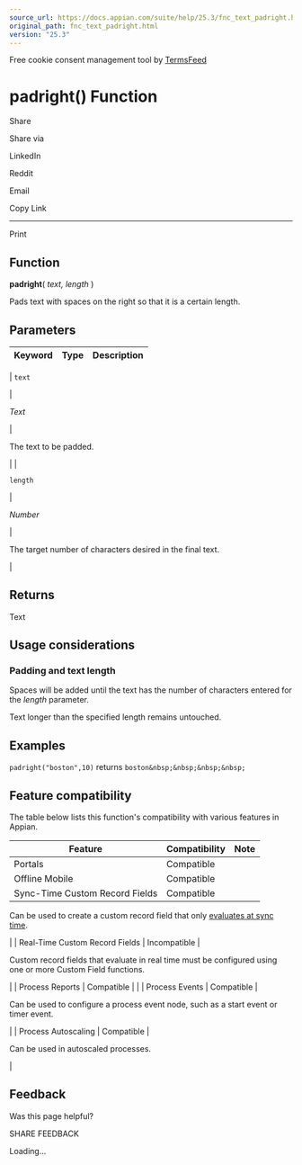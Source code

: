 ```yaml
---
source_url: https://docs.appian.com/suite/help/25.3/fnc_text_padright.html
original_path: fnc_text_padright.html
version: "25.3"
---
```


Free cookie consent management tool by [TermsFeed](https://www.termsfeed.com/)

# padright() Function

Share

Share via

LinkedIn

Reddit

Email

Copy Link

* * *

Print

## Function

**padright**( _text, length_ )

Pads text with spaces on the right so that it is a certain length.

## Parameters

| Keyword | Type | Description |
| --- | --- | --- |
|
`text`

 |

_Text_

 |

The text to be padded.

 |
|

`length`

 |

_Number_

 |

The target number of characters desired in the final text.

 |

## Returns

Text

## Usage considerations

### Padding and text length

Spaces will be added until the text has the number of characters entered for the _length_ parameter.

Text longer than the specified length remains untouched.

## Examples

`padright("boston",10)` returns `boston&nbsp;&nbsp;&nbsp;&nbsp;`

## Feature compatibility

The table below lists this function's compatibility with various features in Appian.

| Feature | Compatibility | Note |
| --- | --- | --- |
| Portals | Compatible |  |
| Offline Mobile | Compatible |  |
| Sync-Time Custom Record Fields | Compatible |
Can be used to create a custom record field that only [evaluates at sync time](custom-record-fields.html#prodlink-sync-time-evaluations).

 |
| Real-Time Custom Record Fields | Incompatible |

Custom record fields that evaluate in real time must be configured using one or more Custom Field functions.

 |
| Process Reports | Compatible |  |
| Process Events | Compatible |

Can be used to configure a process event node, such as a start event or timer event.

 |
| Process Autoscaling | Compatible |

Can be used in autoscaled processes.

 |

## Feedback

Was this page helpful?

SHARE FEEDBACK

Loading...